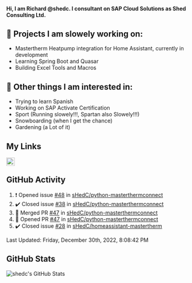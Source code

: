 #### Hi, I am Richard @shedc. I consultant on SAP Cloud Solutions as Shed Consulting Ltd.

## 👋 Projects I am slowely working on:
- Mastertherm Heatpump integration for Home Assistant, currently in development
- Learning Spring Boot and Quasar
- Building Excel Tools and Macros

## 👀 Other things I am interested in:
- Trying to learn Spanish
- Working on SAP Activate Certification
- Sport (Running slowely!!!, Spartan also Slowely!!!)
- Snowboarding (when I get the chance)
- Gardening (a Lot of it)

## My Links
[<img align="left" alt="shedc | LinkedIn" width="22px" src="https://cdn.jsdelivr.net/npm/simple-icons@v3/icons/linkedin.svg" />][linkedin]

<br/>

## GitHub Activity
<!--RECENT_ACTIVITY:start-->
1. ❗️ Opened issue [#48](https://github.com/sHedC/python-masterthermconnect/issues/48) in [sHedC/python-masterthermconnect](https://github.com/sHedC/python-masterthermconnect)
2. ✔️ Closed issue [#38](https://github.com/sHedC/python-masterthermconnect/issues/38) in [sHedC/python-masterthermconnect](https://github.com/sHedC/python-masterthermconnect)
3. 🎉 Merged PR [#47](https://github.com/sHedC/python-masterthermconnect/pull/47) in [sHedC/python-masterthermconnect](https://github.com/sHedC/python-masterthermconnect)
4. 💪 Opened PR [#47](https://github.com/sHedC/python-masterthermconnect/pull/47) in [sHedC/python-masterthermconnect](https://github.com/sHedC/python-masterthermconnect)
5. ✔️ Closed issue [#28](https://github.com/sHedC/homeassistant-mastertherm/issues/28) in [sHedC/homeassistant-mastertherm](https://github.com/sHedC/homeassistant-mastertherm)
<!--RECENT_ACTIVITY:end-->
<!--RECENT_ACTIVITY:last_update-->
Last Updated: Friday, December 30th, 2022, 8:08:42 PM
<!--RECENT_ACTIVITY:last_update_end-->

## GitHub Stats
<img align="left" alt="shedc's GitHub Stats" src="https://github-readme-stats.vercel.app/api?username=shedc&show_icons=true&hide_title=true" />

[linkedin]: https://www.linkedin.com/in/richard-holmes-3314251/
